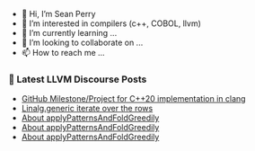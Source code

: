 - 👋 Hi, I’m Sean Perry
- 👀 I’m interested in compilers (c++, COBOL, llvm)
- 🌱 I’m currently learning ...
- 💞️ I’m looking to collaborate on ...
- 📫 How to reach me ...

<!---
s66perry/s66perry is a ✨ special ✨ repository because its `README.md` (this file) appears on your GitHub profile.
You can click the Preview link to take a look at your changes.
--->
### 📕 Latest LLVM Discourse Posts

<!-- DISCOURSE-LLVM:START -->
- [GitHub Milestone/Project for C++20 implementation in clang](https://llvm.discourse.group/t/github-milestone-project-for-c-20-implementation-in-clang/5809/5)
- [Linalg.generic iterate over the rows](https://llvm.discourse.group/t/linalg-generic-iterate-over-the-rows/5855/1)
- [About applyPatternsAndFoldGreedily](https://llvm.discourse.group/t/about-applypatternsandfoldgreedily/5777/9)
- [About applyPatternsAndFoldGreedily](https://llvm.discourse.group/t/about-applypatternsandfoldgreedily/5777/8)
- [About applyPatternsAndFoldGreedily](https://llvm.discourse.group/t/about-applypatternsandfoldgreedily/5777/7)
<!-- DISCOURSE-LLVM:END -->
